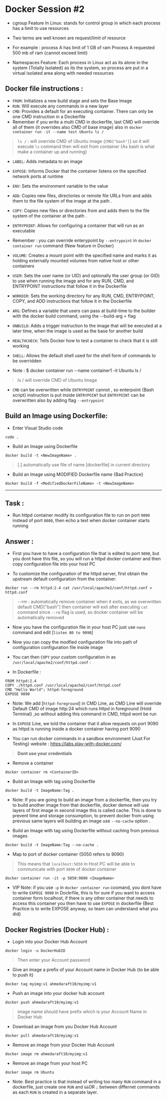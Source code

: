# Docker Session #2


- cgroup Feature In Linux: stands for control group in which each process has a limit
to use resources
- Two terms are well known are request/limit of resource
- For example : process A has limit of 1 GB of ram
Process A requested 500 mb of ram {cannot exceed limit}

- Namespaces Feature: Each process in Linux act as its alone in the
system {Totally Isolated} as its the system, so process are put in
a virtual isolated area along with needed resources


Docker file instructions :
---------------------------

- ```FROM```: Initializes a new build stage and sets the Base Image
- ```RUN```: Will execute any commands in a new layer
- ```CMD```: Provides a default for an executing container. There can only be one
CMD instruction in a Dockerfile
- Remember if you write a multi CMD in dockerfile,
last CMD will override all of them {it overrides also CMD of base image}
also in ```docker container run -it --name test Ubuntu ls /```
> ```ls /``` : will override CMD of Ubuntu image {```CMD["bash"]```} so it will execute ```ls``` command
then will exit from container {As bash is what make a container up and running}
- ```LABEL```: Adds metadata to an image
- ```EXPOSE```: Informs Docker that the container listens on the specified network ports at runtime
- ```ENV```: Sets the environment variable <key> to the value <value>
- ```ADD```: Copies new files, directories or remote file URLs from <src> and adds them to the file system of the image at the path <dest>.
- ```COPY```: Copies new files or directories from <src> and adds them to the file system of the container at the path <dest>.
- ```ENTRYPOINT```: Allows for configuring a container that will run as an executable
- Remember : you can override enterypoint by ```--entrypoint``` in ```docker container run``` command {New feature in Docker}
- ```VOLUME```: Creates a mount point with the specified name and marks it as holding externally mounted volumes from native host or other containers


- ```USER```: Sets the user name (or UID) and optionally the user group (or GID) to use when running the image and for any RUN, CMD,
and ENTRYPOINT instructions that follow it in the Dockerfile
- ```WORKDIR```: Sets the working directory for any RUN, CMD, ENTRYPOINT, COPY, and ADD instructions that follow it in the Dockerfile
- ```ARG```: Defines a variable that users can pass at build-time to the builder with the docker build command, using the --build-arg <varname>=<value> flag
- ```ONBUILD```: Adds a trigger instruction to the image that will be executed at a later time, when the image is used as the base for another build
- ```HEALTHCHECK```: Tells Docker how to test a container to check that it is still working
- ```SHELL```: Allows the default shell used for the shell form of commands to be overridden

- Note : $ docker container run --name container1 -it Ubuntu ls /
> ls / will override CMD of Ubuntu Image
- ```CMD``` can be overwritten while ```ENTRYPOINT``` cannot , so enterpoint {Bash script} instruction is put inside ```ENTRYPOINT```
but ```ENTRYPOINT``` can be overwritten also by adding flag ```--entrypoint```



Build an Image using Dockerfile:
--------------------------------

- Enter Visual Studio code
```
code .
```

- Build an Image using Dockerfile
```
docker build -t <NewImageName> .
```
>[.] automatically use file of name [dockerfile] in current directory


- Build an Image using MODIFIED Dockerfile name {Bad Practice}
```
docker build -f <ModifiedDockerFileName> -t <NewImageName>
```

-----
Task :
-----

- Run httpd container modify its configuration file to run on port ```9090```
instead of port ```8080```, then echo a text when docker container starts running

Answer :
-------

- First you have to have a configuration file that is edited to port ```9090```, but you dont
have this file, so you will run a httpd docker container and then copy configuration file
into your host PC

- To customize the configuration of the httpd server, first obtain the upstream default configuration from the container:
```
docker run --rm httpd:2.4 cat /usr/local/apache2/conf/httpd.conf > httpd.conf
```
> --rm : automatically remove container when it exits, as we overwritten default
CMD["bash"] then container will exit after executing ```cat``` command since ```--rm```
flag is used, so docker container will be automatically removed
  
- Now you have the configuration file in your host PC just use ```nano``` command and edit [```listen 80 to 9090```]

- Now you can copy the modfied configuration file into path of configuration configuration file
inside image
- You can then ```COPY``` your custom configuration in as ```/usr/local/apache2/conf/httpd.conf``` :

- In Dockerfile :
```
FROM httpd:2.4
COPY ./httpd.conf /usr/local/apache2/conf/httpd.conf
CMD "Hello World"; httpd-foreground
EXPOSE 9090
```

- Note: We add [```httpd-foreground```] in CMD Line, as CMD Line will override
Default CMD of image http:24 which runs httpd in foreground {Hold Terminal}
,so without adding this command in CMD, httpd wont be run

- In ```EXPOSE``` Line, we told the container that it allow requests on port 9090
as httpd is running inside a docker container having port 9090


- You can run docker commands in a sandbox environment {Just For Testing}
website : https://labs.play-with-docker.com/
> **Dont use your credentials**


- Remove a container
```
docker container rm <ContainerID>
```

- Build an Image with tag using Dockerfile
```
docker build -t ImageName:Tag .
```
  
- Note: If you are going to build an image from a dockerfile, then you try to
build another image from that dockerfile, docker demoe will use layers of
first image in second image this is called cache. This is done to prevent time
and storage consumption, to prevent docker from using previous same layers will building
an image use ```--no-cache``` option .


- Build an Image with tag using Dockerfile without caching from previous images
```
docker build -t ImageName:Tag --no-cache .
```

- Map to port of docker container {5050 refers to 9090}
> This means that ```localhost:5050``` in Host PC will be able to communicate
with port ```9090``` of docker container
```
docker container run -it -p 5050:9090 <ImageName>
```

- VIP Note: if you use ```-p``` in ```docker container run``` coomand, you dont have to write
```EXPOSE 9090``` in Dockrfile, this is for sure if you want to access container
form localhost, if there is any other container that needs to access this container
you then have to use ```EXPOSE``` in dockerfile
{Best Practice is to write EXPOSE anyway, so team can understand what you did}


  
Docker Registries (Docker Hub) :
--------------------------------
  
- Login into your Docker Hub Account
```
docker login -u DockerHubID
```
> Then enter your Account password

- Give an image a prefix of your Account name in Docker Hub {to be able to push it}
```
docker tag myimg:v1 ahmedaraft10/myimg:v1
```
  
- Push an image into your docker hub account
```
docker push ahmedaraft10/myimg:v1
```
> image name should have prefix which is your Account Name in Docker Hub


- Download an image from you Docker Hub Account
```
docker pull ahmedaraft10/myimg:v1
```


- Remove an image from your Docker Hub Account
```
docker image rm ahmedaraft10/myimg:v1
```
  
- Remove an image from your host PC
```
docker image rm Ubuntu
```
  
- Note: Best practice is that instead of writing too many ```RUN``` command in
a dockerfile, just create one ```RUN``` and ```&&```OR ```;``` between differnet commands
as each ```RUN``` is created in a separate layer.
